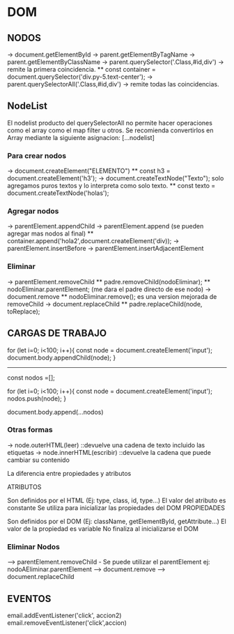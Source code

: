 # DOM

## NODOS
-> document.getElementById
-> parent.getElementByTagName
-> parent.getElementByClassName
-> parent.querySelector('.Class,#id,div') -> remite la primera coincidencia.
     ** const container = document.querySelector('div.py-5.text-center');
-> parent.querySelectorAll('.Class,#id,div') -> remite todas las coincidencias.

## NodeList
El nodelist producto del querySelectorAll no permite hacer operaciones como el array como el map filter u otros.
Se recomienda convertirlos en Array mediante la siguiente asignacion: [...nodelist]

### Para crear nodos
-> document.createElement("ELEMENTO")
    ** const h3 = document.createElement('h3');
-> document.createTextNode("Texto"); solo agregamos puros textos y lo interpreta como solo texto.
    ** const texto = document.createTextNode('holas');

### Agregar nodos
-> parentElement.appendChild
-> parentElement.append (se pueden agregar mas nodos al final)
    ** container.append('hola2',document.createElement('div));
-> parentElement.insertBefore
-> parentElement.insertAdjacentElement

### Eliminar 
-> parentElement.removeChild
    ** padre.removeChild(nodoEliminar);
    ** nodoEliminar.parentElement; (me dara el padre directo de ese nodo)
-> document.remove
    ** nodoEliminar.remove(); es una version mejorada de removeChild
-> document.replaceChild
    ** padre.replaceChild(node, toReplace);

## CARGAS DE TRABAJO


for (let i=0; i<100; i++){
    const node = document.createElement('input');
    document.body.appendChild(node);
}
*************************************************
const nodos =[];

for (let i=0; i<100; i++){
    const node = document.createElement('input');
    nodos.push(node);
}

document.body.append(...nodos)
### Otras formas
-> node.outerHTML(leer)     ::devuelve una cadena de texto incluido las etiquetas
-> node.innerHTML(escribir) ::devuelve la cadena que puede cambiar su contenido

La diferencia entre propiedades y atributos

ATRIBUTOS

Son definidos por el HTML (Ej: type, class, id, type…)
El valor del atributo es constante
Se utiliza para inicializar las propiedades del DOM
PROPIEDADES

Son definidos por el DOM (Ej: className, getElementById, getAttribute…)
El valor de la propiedad es variable
No finaliza al inicializarse el DOM

### Eliminar Nodos

--> parentElement.removeChild
    - Se puede utilizar el parentElement ej: nodoAEliminar.parentElement
--> document.remove
--> document.replaceChild


## EVENTOS
email.addEventListener('click', accion2)
email.removeEventListener('click',accion)

